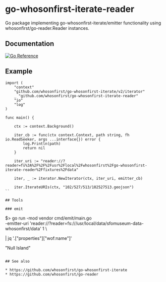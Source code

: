 # go-whosonfirst-iterate-reader

Go package implementing go-whosonfirst-iterate/emitter functionality using whosonfirst/go-reader.Reader instances.

## Documentation

[![Go Reference](https://pkg.go.dev/badge/github.com/whosonfirst/go-whosonfirst-iterate-reader.svg)](https://pkg.go.dev/github.com/whosonfirst/go-whosonfirst-iterate-reader)

## Example

```
import (
	"context"
	"github.com/whosonfirst/go-whosonfirst-iterate/v2/iterator"
	_ "github.com/whosonfirst/go-whosonfirst-iterate-reader"		
	"io"
	"log"
)

func main() {

	ctx := context.Background()
	
	iter_cb := func(ctx context.Context, path string, fh io.ReadSeeker, args ...interface{}) error {
		log.Println(path)	       
		return nil
	}

	iter_uri := "reader://?reader=fs%3A%2F%2F%2Fusr%2Flocal%2Fwhosonfirst%2Fgo-whosonfirst-iterate-reader%2Ffixtures%2Fdata"
	
	iter, _ := iterator.NewIterator(ctx, iter_uri, emitter_cb)

	iter.IterateURIs(ctx, "102/527/513/102527513.geojson")
``

## Tools

### emit

```
$> go run -mod vendor cmd/emit/main.go \
	-emitter-uri 'reader://?reader=fs:///usr/local/data/sfomuseum-data-whosonfirst/data' 1 \

| jq '.["properties"]["wof:name"]'

"Null Island"
```

## See also

* https://github.com/whosonfirst/go-whosonfirst-iterate
* https://github.com/whosonfirst/go-reader 